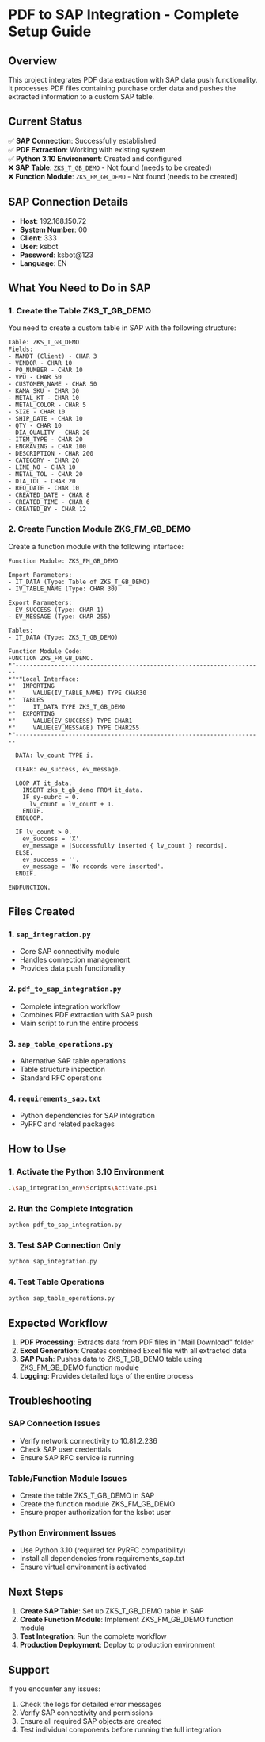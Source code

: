 # PDF to SAP Integration - Complete Setup Guide

## Overview
This project integrates PDF data extraction with SAP data push functionality. It processes PDF files containing purchase order data and pushes the extracted information to a custom SAP table.

## Current Status
✅ **SAP Connection**: Successfully established  
✅ **PDF Extraction**: Working with existing system  
✅ **Python 3.10 Environment**: Created and configured  
❌ **SAP Table**: `ZKS_T_GB_DEMO` - Not found (needs to be created)  
❌ **Function Module**: `ZKS_FM_GB_DEMO` - Not found (needs to be created)  

## SAP Connection Details
- **Host**: 192.168.150.72
- **System Number**: 00
- **Client**: 333
- **User**: ksbot
- **Password**: ksbot@123
- **Language**: EN

## What You Need to Do in SAP

### 1. Create the Table ZKS_T_GB_DEMO
You need to create a custom table in SAP with the following structure:

```abap
Table: ZKS_T_GB_DEMO
Fields:
- MANDT (Client) - CHAR 3
- VENDOR - CHAR 10
- PO_NUMBER - CHAR 10
- VPO - CHAR 50
- CUSTOMER_NAME - CHAR 50
- KAMA_SKU - CHAR 30
- METAL_KT - CHAR 10
- METAL_COLOR - CHAR 5
- SIZE - CHAR 10
- SHIP_DATE - CHAR 10
- QTY - CHAR 10
- DIA_QUALITY - CHAR 20
- ITEM_TYPE - CHAR 20
- ENGRAVING - CHAR 100
- DESCRIPTION - CHAR 200
- CATEGORY - CHAR 20
- LINE_NO - CHAR 10
- METAL_TOL - CHAR 20
- DIA_TOL - CHAR 20
- REQ_DATE - CHAR 10
- CREATED_DATE - CHAR 8
- CREATED_TIME - CHAR 6
- CREATED_BY - CHAR 12
```

### 2. Create Function Module ZKS_FM_GB_DEMO
Create a function module with the following interface:

```abap
Function Module: ZKS_FM_GB_DEMO

Import Parameters:
- IT_DATA (Type: Table of ZKS_T_GB_DEMO)
- IV_TABLE_NAME (Type: CHAR 30)

Export Parameters:
- EV_SUCCESS (Type: CHAR 1)
- EV_MESSAGE (Type: CHAR 255)

Tables:
- IT_DATA (Type: ZKS_T_GB_DEMO)

Function Module Code:
FUNCTION ZKS_FM_GB_DEMO.
*"----------------------------------------------------------------------
*"*"Local Interface:
*"  IMPORTING
*"     VALUE(IV_TABLE_NAME) TYPE CHAR30
*"  TABLES
*"     IT_DATA TYPE ZKS_T_GB_DEMO
*"  EXPORTING
*"     VALUE(EV_SUCCESS) TYPE CHAR1
*"     VALUE(EV_MESSAGE) TYPE CHAR255
*"----------------------------------------------------------------------

  DATA: lv_count TYPE i.
  
  CLEAR: ev_success, ev_message.
  
  LOOP AT it_data.
    INSERT zks_t_gb_demo FROM it_data.
    IF sy-subrc = 0.
      lv_count = lv_count + 1.
    ENDIF.
  ENDLOOP.
  
  IF lv_count > 0.
    ev_success = 'X'.
    ev_message = |Successfully inserted { lv_count } records|.
  ELSE.
    ev_success = ''.
    ev_message = 'No records were inserted'.
  ENDIF.

ENDFUNCTION.
```

## Files Created

### 1. `sap_integration.py`
- Core SAP connectivity module
- Handles connection management
- Provides data push functionality

### 2. `pdf_to_sap_integration.py`
- Complete integration workflow
- Combines PDF extraction with SAP push
- Main script to run the entire process

### 3. `sap_table_operations.py`
- Alternative SAP table operations
- Table structure inspection
- Standard RFC operations

### 4. `requirements_sap.txt`
- Python dependencies for SAP integration
- PyRFC and related packages

## How to Use

### 1. Activate the Python 3.10 Environment
```bash
.\sap_integration_env\Scripts\Activate.ps1
```

### 2. Run the Complete Integration
```bash
python pdf_to_sap_integration.py
```

### 3. Test SAP Connection Only
```bash
python sap_integration.py
```

### 4. Test Table Operations
```bash
python sap_table_operations.py
```

## Expected Workflow

1. **PDF Processing**: Extracts data from PDF files in "Mail Download" folder
2. **Excel Generation**: Creates combined Excel file with all extracted data
3. **SAP Push**: Pushes data to ZKS_T_GB_DEMO table using ZKS_FM_GB_DEMO function module
4. **Logging**: Provides detailed logs of the entire process

## Troubleshooting

### SAP Connection Issues
- Verify network connectivity to 10.81.2.236
- Check SAP user credentials
- Ensure SAP RFC service is running

### Table/Function Module Issues
- Create the table ZKS_T_GB_DEMO in SAP
- Create the function module ZKS_FM_GB_DEMO
- Ensure proper authorization for the ksbot user

### Python Environment Issues
- Use Python 3.10 (required for PyRFC compatibility)
- Install all dependencies from requirements_sap.txt
- Ensure virtual environment is activated

## Next Steps

1. **Create SAP Table**: Set up ZKS_T_GB_DEMO table in SAP
2. **Create Function Module**: Implement ZKS_FM_GB_DEMO function module
3. **Test Integration**: Run the complete workflow
4. **Production Deployment**: Deploy to production environment

## Support

If you encounter any issues:
1. Check the logs for detailed error messages
2. Verify SAP connectivity and permissions
3. Ensure all required SAP objects are created
4. Test individual components before running the full integration
